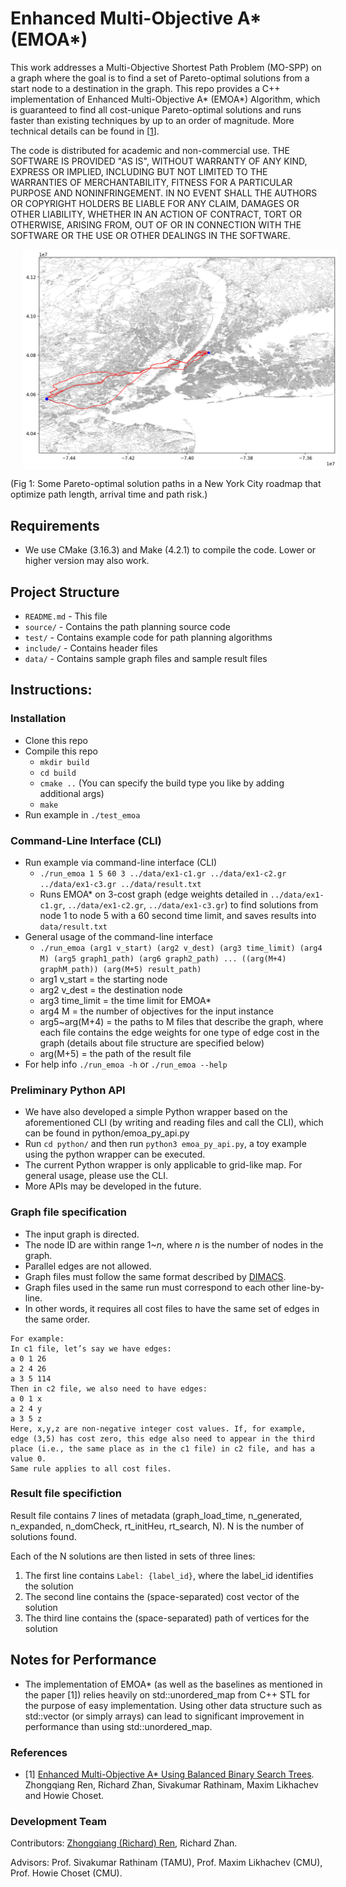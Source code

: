 # Enhanced Multi-Objective A* (EMOA*)

This work addresses a Multi-Objective Shortest Path Problem (MO-SPP) on a graph where the goal is to find a set of Pareto-optimal solutions from a start node to a destination in the graph. This repo provides a C++ implementation of Enhanced Multi-Objective A\* (EMOA\*) Algorithm, which is guaranteed to find all cost-unique Pareto-optimal solutions and runs faster than existing techniques by up to an order of magnitude. More technical details can be found in [[1](https://arxiv.org/pdf/2202.08992.pdf)].

The code is distributed for academic and non-commercial use.
THE SOFTWARE IS PROVIDED "AS IS", WITHOUT WARRANTY OF ANY KIND, EXPRESS OR
IMPLIED, INCLUDING BUT NOT LIMITED TO THE WARRANTIES OF MERCHANTABILITY,
FITNESS FOR A PARTICULAR PURPOSE AND NONINFRINGEMENT. IN NO EVENT SHALL THE
AUTHORS OR COPYRIGHT HOLDERS BE LIABLE FOR ANY CLAIM, DAMAGES OR OTHER
LIABILITY, WHETHER IN AN ACTION OF CONTRACT, TORT OR OTHERWISE, ARISING FROM,
OUT OF OR IN CONNECTION WITH THE SOFTWARE OR THE USE OR OTHER DEALINGS IN THE
SOFTWARE.

<img src="https://github.com/wonderren/wonderren.github.io/blob/master/images/fig_emoa_NY17.png" alt="" align="middle" hspace="20" style=" border: #FFFFFF 2px none;">

(Fig 1: Some Pareto-optimal solution paths in a New York City roadmap that optimize path length, arrival time and path risk.)

## Requirements

* We use CMake (3.16.3) and Make (4.2.1) to compile the code. Lower or higher version may also work.

## Project Structure

* `README.md` - This file
* `source/` - Contains the path planning source code
* `test/` - Contains example code for path planning algorithms
* `include/` - Contains header files
* `data/` - Contains sample graph files and sample result files

## Instructions:

### Installation

* Clone this repo
* Compile this repo
  * `mkdir build`
  * `cd build`
  * `cmake ..` (You can specify the build type you like by adding additional args)
  * `make`
* Run example in `./test_emoa `

### Command-Line Interface (CLI)

* Run example via command-line interface (CLI)
  * `./run_emoa 1 5 60 3 ../data/ex1-c1.gr ../data/ex1-c2.gr ../data/ex1-c3.gr ../data/result.txt`
  * Runs EMOA\* on 3-cost graph (edge weights detailed in `../data/ex1-c1.gr`, `../data/ex1-c2.gr`, `../data/ex1-c3.gr`) to find solutions from node 1 to node 5 with a 60 second time limit, and saves results into `data/result.txt`
* General usage of the command-line interface
  * `./run_emoa (arg1 v_start) (arg2 v_dest) (arg3 time_limit) (arg4 M) (arg5 graph1_path) (arg6 graph2_path) ... ((arg(M+4) graphM_path)) (arg(M+5) result_path)`
  * arg1 v_start = the starting node
  * arg2 v_dest = the destination node
  * arg3 time_limit = the time limit for EMOA\*
  * arg4 M = the number of objectives for the input instance
  * arg5~arg(M+4) = the paths to M files that describe the graph, where each file contains the edge weights for one type of edge cost in the graph (details about file structure are specified below)
  * arg(M+5) = the path of the result file
* For help info `./run_emoa -h` or `./run_emoa --help`

### Preliminary Python API

* We have also developed a simple Python wrapper based on the aforementioned CLI (by writing and reading files and call the CLI), which can be found in python/emoa_py_api.py
* Run `cd python/` and then run `python3 emoa_py_api.py`, a toy example using the python wrapper can be executed.
* The current Python wrapper is only applicable to grid-like map. For general usage, please use the CLI.
* More APIs may be developed in the future.

### Graph file specification

* The input graph is directed.
* The node ID are within range 1~*n*, where *n* is the number of nodes in the graph. 
* Parallel edges are not allowed.
* Graph files must follow the same format described by [DIMACS](http://www.diag.uniroma1.it//~challenge9/format.shtml#graph).
* Graph files used in the same run must correspond to each other line-by-line.
 * In other words, it requires all cost files to have the same set of edges in the same order.
```
For example:
In c1 file, let’s say we have edges:
a 0 1 26
a 2 4 26
a 3 5 114
Then in c2 file, we also need to have edges:
a 0 1 x
a 2 4 y
a 3 5 z
Here, x,y,z are non-negative integer cost values. If, for example, edge (3,5) has cost zero, this edge also need to appear in the third place (i.e., the same place as in the c1 file) in c2 file, and has a value 0.
Same rule applies to all cost files.
```

### Result file specifiction

Result file contains 7 lines of metadata (graph_load_time, n_generated, n_expanded, n_domCheck, rt_initHeu, rt_search, N). N is the number of solutions found.

Each of the N solutions are then listed in sets of three lines:
1. The first line contains `Label: {label_id}`, where the label_id identifies the solution
2. The second line contains the (space-separated) cost vector of the solution
3. The third line contains the (space-separated) path of vertices for the solution


## Notes for Performance

* The implementation of EMOA* (as well as the baselines as mentioned in the paper [1]) relies heavily on std::unordered_map from C++ STL for the purpose of easy implementation. Using other data structure such as std::vector (or simply arrays) can lead to significant improvement in performance than using std::unordered_map.

### References

* [1] [Enhanced Multi-Objective A* Using Balanced Binary Search Trees](https://arxiv.org/pdf/2202.08992.pdf).\
  Zhongqiang Ren, Richard Zhan, Sivakumar Rathinam, Maxim Likhachev and Howie Choset.

### Development Team

Contributors: [Zhongqiang (Richard) Ren](https://wonderren.github.io/), Richard Zhan.

Advisors: Prof. Sivakumar Rathinam (TAMU), Prof. Maxim Likhachev (CMU), Prof. Howie Choset (CMU).
